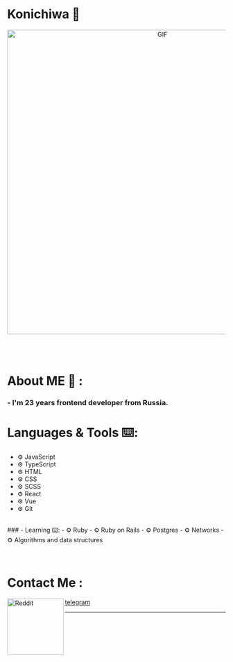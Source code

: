 # Konichiwa 👋

<div align="center">
<img hight="300" width="700" alt="GIF" align="center" src="https://ineedanime.com/wp-content/uploads/2021/09/Yamato-Kurosawa-wave-Say-I-love-you-sukitte.gif">
</div>

</br>
</br>
</br>

# About ME 💬 :

### - I'm 23 years frontend developer from Russia.


# Languages & Tools ⌨️:
- ⚙️ JavaScript
- ⚙️ TypeScript
- ⚙️ HTML
- ⚙️ CSS
- ⚙️ SCSS
- ⚙️ React
- ⚙️ Vue
- ⚙️ Git

</br>
### - Learning ⌨️:
- ⚙️ Ruby
- ⚙️ Ruby on Rails
- ⚙️ Postgres
- ⚙️ Networks
- ⚙️ Algorithms and data structures

</br>
</br>
</br>


# Contact Me :

<p>
<a href="https://t.me/@hexadecimal4869">
  telegram
  <img align="left" alt=" Reddit" width="130" hight="100" src="https://texterra.ru/upload/iblock/478/51h85qin2ayij6u9odq0xk4rtm6w5ta4/anons.webp" />
</a>
</p>
 
*************
